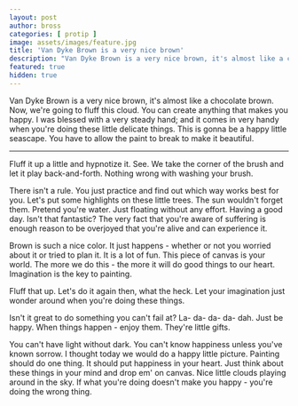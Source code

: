 ```yaml
---
layout: post
author: bross
categories: [ protip ]
image: assets/images/feature.jpg
title: 'Van Dyke Brown is a very nice brown'
description: "Van Dyke Brown is a very nice brown, it's almost like a chocolate brown"
featured: true
hidden: true
---
```


Van Dyke Brown is a very nice brown, it's almost like a chocolate brown. Now, we're going to fluff this cloud. You can create anything that makes you happy. I was blessed with a very steady hand; and it comes in very handy when you're doing these little delicate things. This is gonna be a happy little seascape. You have to allow the paint to break to make it beautiful.

---

Fluff it up a little and hypnotize it. See. We take the corner of the brush and let it play back-and-forth. Nothing wrong with washing your brush.

There isn't a rule. You just practice and find out which way works best for you. Let's put some highlights on these little trees. The sun wouldn't forget them. Pretend you're water. Just floating without any effort. Having a good day. Isn't that fantastic? The very fact that you're aware of suffering is enough reason to be overjoyed that you're alive and can experience it.

Brown is such a nice color. It just happens - whether or not you worried about it or tried to plan it. It is a lot of fun. This piece of canvas is your world. The more we do this - the more it will do good things to our heart. Imagination is the key to painting.

Fluff that up. Let's do it again then, what the heck. Let your imagination just wonder around when you're doing these things.

Isn't it great to do something you can't fail at? La- da- da- da- dah. Just be happy. When things happen - enjoy them. They're little gifts.

You can't have light without dark. You can't know happiness unless you've known sorrow. I thought today we would do a happy little picture. Painting should do one thing. It should put happiness in your heart. Just think about these things in your mind and drop em' on canvas. Nice little clouds playing around in the sky. If what you're doing doesn't make you happy - you're doing the wrong thing.
